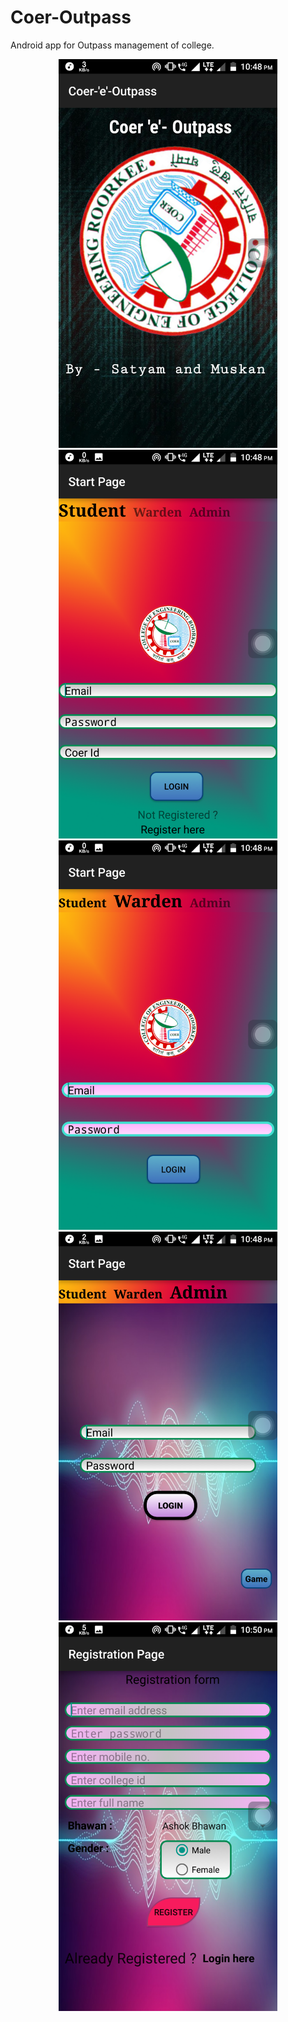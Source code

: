 # Coer-Outpass
Android app for Outpass management of college.
<p align="center">
  <img src="https://github.com/mrsatyam/Coer-Outpass/blob/master/app/Screenshot_20180219-224839.png" width="350"/>
  <img src="https://github.com/mrsatyam/Coer-Outpass/blob/master/app/Screenshot_20180219-224849.png" width="350"/>
   <img src="https://github.com/mrsatyam/Coer-Outpass/blob/master/app/Screenshot_20180219-224856.png" width="350"/>
   <img src="https://github.com/mrsatyam/Coer-Outpass/blob/master/app/Screenshot_20180219-224859.png" width="350"/>
   <img src="https://github.com/mrsatyam/Coer-Outpass/blob/master/app/Screenshot_20180219-225040.png" width="350"/>
</p>

